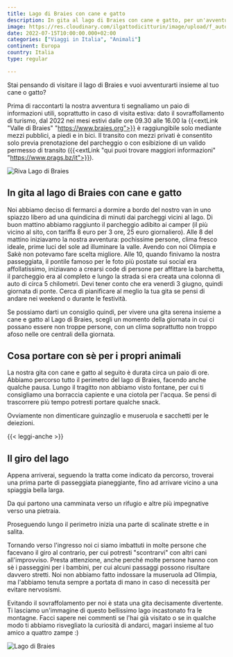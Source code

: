 ```yaml
---
title: Lago di Braies con cane e gatto
description: In gita al lago di Braies con cane e gatto, per un'avventura in mezzo alla natura 
image: https://res.cloudinary.com/ilgattodicitturin/image/upload/f_auto,q_auto,w_800,dpr_auto/v1657873908/Articoli/Gita_al_lago_di_Braies.jpeg
date: 2022-07-15T10:00:00.000+02:00
categories: ["Viaggi in Italia", "Animali"]
continent: Europa
country: Italia
type: regular

---
```

Stai pensando di visitare il lago di Braies e vuoi avventurarti insieme al tuo cane o gatto? 

Prima di raccontarti la nostra avventura ti segnaliamo un paio di informazioni utili, soprattutto in caso di visita estiva: dato il sovraffollamento di turismo, dal 2022 nei mesi estivi dalle ore 09.30 alle 16.00 la {{<extLink "Valle di Braies" "https://www.braies.org">}} è raggiungibile solo mediante mezzi pubblici, a piedi e in bici. Il transito con mezzi privati è consentito solo previa prenotazione del parcheggio o con esibizione di un valido permesso di transito ({{<extLink "qui puoi trovare maggiori informazioni" "https://www.prags.bz/it">}}).

![Riva Lago di Braies](https://res.cloudinary.com/ilgattodicitturin/image/upload/f_auto,q_auto,w_800,dpr_auto/v1657873911/Articoli/Riva_del_lago_di_Braies.jpg)

## In gita al lago di Braies con cane e gatto
Noi abbiamo deciso di fermarci a dormire a bordo del nostro van in uno spiazzo libero ad una quindicina di minuti dai parcheggi vicini al lago. Di buon mattino abbiamo raggiunto il parcheggio adibito ai camper (il più vicino al sito, con tariffa 8 euro per 3 ore, 25 euro giornaliero). Alle 8 del mattino iniziavamo la nostra avventura: pochissime persone, clima fresco ideale, prime luci del sole ad illuminare la valle. Avendo con noi Olimpia e Sakè non potevamo fare scelta migliore. Alle 10, quando finivamo la nostra passeggiata, il pontile famoso per le foto più postate sui social era affollatissimo, iniziavano a crearsi code di persone per affittare la barchetta, il parcheggio era al completo e lungo la strada si era creata una colonna di auto di circa 5 chilometri. Devi tener conto che era venerdì 3 giugno, quindi giornata di ponte. Cerca di pianificare al meglio la tua gita se pensi di andare nei weekend o durante le festività.

Se possiamo darti un consiglio quindi, per vivere una gita serena insieme a cane e gatto al Lago di Braies, scegli un momento della giornata in cui ci possano essere non troppe persone, con un clima soprattutto non troppo afoso nelle ore centrali della giornata.

## Cosa portare con sè per i propri animali
La nostra gita con cane e gatto al seguito è durata circa un paio di ore. Abbiamo percorso tutto il perimetro del lago di Braies, facendo anche qualche pausa. Lungo il tragitto non abbiamo visto fontane, per cui ti consigliamo una borraccia capiente e una ciotola per l'acqua. Se pensi di trascorrere più tempo potresti portare qualche snack.

Ovviamente non dimenticare guinzaglio e museruola e sacchetti per le deiezioni.

{{< leggi-anche >}}

## Il giro del lago
Appena arriverai, seguendo la tratta come indicato da percorso, troverai una prima parte di passeggiata pianeggiante, fino ad arrivare vicino a una spiaggia bella larga.

Da qui partono una camminata verso un rifugio e altre più impegnative verso una pietraia.

Proseguendo lungo il perimetro inizia una parte di scalinate strette e in salita.

Tornando verso l'ingresso noi ci siamo imbattuti in molte persone che facevano il giro al contrario, per cui potresti "scontrarvi" con altri cani all'improvviso. Presta attenzione, anche perché molte persone hanno con sè i passeggini per i bambini, per cui alcuni passaggi possono risultare davvero stretti. Noi non abbiamo fatto indossare la museruola ad Olimpia, ma l'abbiamo tenuta sempre a portata di mano in caso di necessità per evitare nervosismi.

Evitando il sovraffolamento per noi è stata una gita decisamente divertente. Ti lasciamo un'immagine di questo bellissimo lago incastonato fra le montagne. Facci sapere nei commenti se l'hai già visitato o se in qualche modo ti abbiamo risvegliato la curiosità di andarci, magari insieme al tuo amico a quattro zampe :) 

![Lago di Braies](https://res.cloudinary.com/ilgattodicitturin/image/upload/f_auto,q_auto,w_800,dpr_auto/v1657873913/Articoli/Lago_di_Braies.jpg)